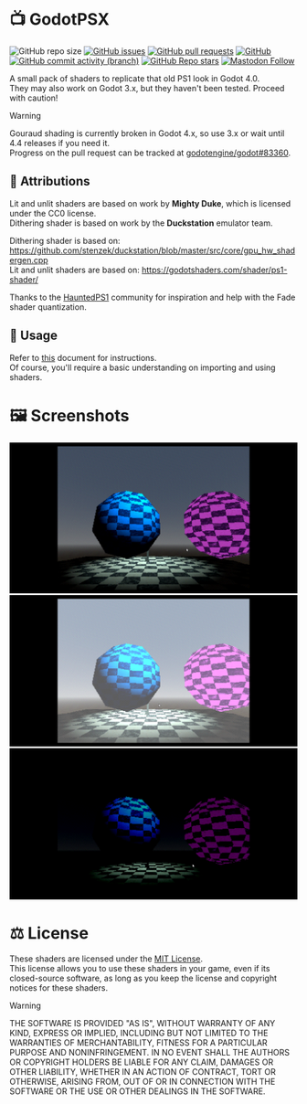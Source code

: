 # :tv: GodotPSX

![GitHub repo size](https://img.shields.io/github/repo-size/AnalogFeelings/godot-psx?style=flat-square&logo=github&label=Repo%20Size)
[![GitHub issues](https://img.shields.io/github/issues/analogfeelings/godot-psx?style=flat-square&logo=github&label=Issues)](https://github.com/AnalogFeelings/godot-psx/issues)
[![GitHub pull requests](https://img.shields.io/github/issues-pr/analogfeelings/godot-psx?label=Pull%20Requests&style=flat-square&logo=github)](https://github.com/AnalogFeelings/godot-psx/pulls)
[![GitHub](https://img.shields.io/github/license/analogfeelings/godot-psx?label=License&style=flat-square&logo=opensourceinitiative&logoColor=white)](https://github.com/AnalogFeelings/godot-psx/blob/master/LICENSE)
[![GitHub commit activity (branch)](https://img.shields.io/github/commit-activity/m/analogfeelings/godot-psx/master?label=Commit%20Activity&style=flat-square&logo=github)](https://github.com/AnalogFeelings/godot-psx/graphs/commit-activity)
[![GitHub Repo stars](https://img.shields.io/github/stars/analogfeelings/godot-psx?label=Stargazers&style=flat-square&logo=github)](https://github.com/AnalogFeelings/godot-psx/stargazers)
[![Mastodon Follow](https://img.shields.io/mastodon/follow/109309123442839534?domain=https%3A%2F%2Ftech.lgbt%2F&style=flat-square&logo=mastodon&logoColor=white&label=Follow%20Me!&color=6364ff)](https://tech.lgbt/@analog_feelings)

A small pack of shaders to replicate that old PS1 look in Godot 4.0.  
They may also work on Godot 3.x, but they haven't been tested. Proceed with caution!

> [!WARNING]  
> Gouraud shading is currently broken in Godot 4.x, so use 3.x or wait until 4.4 releases if you need it.  
> Progress on the pull request can be tracked at [godotengine/godot#83360](https://github.com/godotengine/godot/pull/83360).

## :wave: Attributions

Lit and unlit shaders are based on work by **Mighty Duke**, which is licensed under the CC0 license.  
Dithering shader is based on work by the **Duckstation** emulator team.

Dithering shader is based on: https://github.com/stenzek/duckstation/blob/master/src/core/gpu_hw_shadergen.cpp  
Lit and unlit shaders are based on: https://godotshaders.com/shader/ps1-shader/

Thanks to the [HauntedPS1](https://twitter.com/hauntedps1) community for inspiration and help with the Fade shader quantization.

## :thinking: Usage

Refer to [this](USAGE.md) document for instructions.  
Of course, you'll require a basic understanding on importing and using shaders.

# :framed_picture: Screenshots

![normal](./Screenshots/normal.png)  
![fade to white](./Screenshots/fadetowhite.png)
![fade to black](./Screenshots/fadetoblack.png) 

# :balance_scale: License

These shaders are licensed under the [MIT License](LICENSE).  
This license allows you to use these shaders in your game, even if its closed-source software, as long as you keep the license and copyright notices
for these shaders.

> [!WARNING]  
> THE SOFTWARE IS PROVIDED "AS IS", WITHOUT WARRANTY OF ANY KIND, EXPRESS OR
IMPLIED, INCLUDING BUT NOT LIMITED TO THE WARRANTIES OF MERCHANTABILITY,
FITNESS FOR A PARTICULAR PURPOSE AND NONINFRINGEMENT. IN NO EVENT SHALL THE
AUTHORS OR COPYRIGHT HOLDERS BE LIABLE FOR ANY CLAIM, DAMAGES OR OTHER
LIABILITY, WHETHER IN AN ACTION OF CONTRACT, TORT OR OTHERWISE, ARISING FROM,
OUT OF OR IN CONNECTION WITH THE SOFTWARE OR THE USE OR OTHER DEALINGS IN THE
SOFTWARE.
